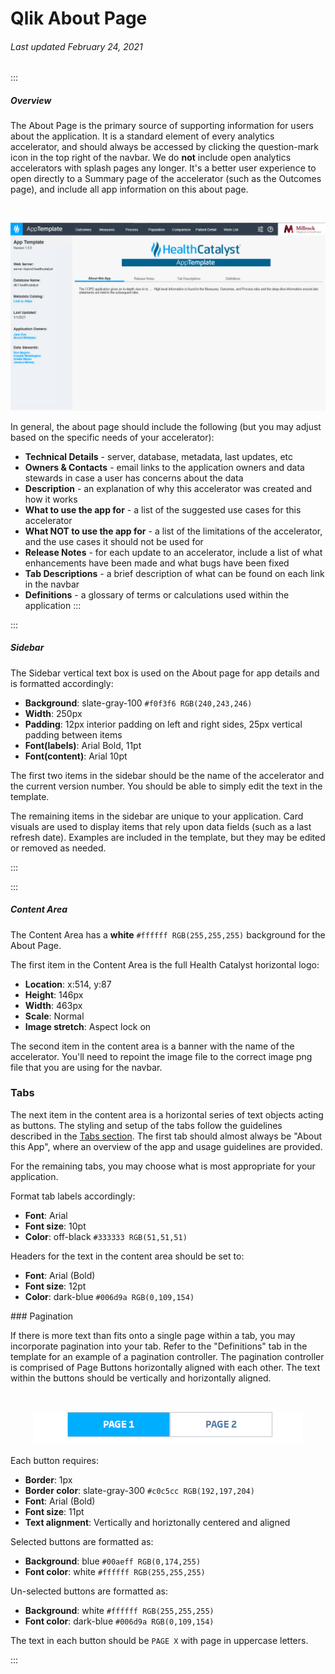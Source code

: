 # Qlik About Page

###### Last updated February 24, 2021

:::

##### Overview

The About Page is the primary source of supporting information for users about the application.
It is a standard element of every analytics accelerator, and should always be accessed by clicking the question-mark icon in the top right of the navbar.
We do **not** include open analytics accelerators with splash pages any longer.
It's a better user experience to open directly to a Summary page of the accelerator (such as the Outcomes page), and include all app information on this about page.

<div style="text-align:center"><br>

![About Page](./assets/analytics/qlik/qlik-about.png "About Page")

</div>

In general, the about page should include the following (but you may adjust based on the specific needs of your accelerator):

- **Technical Details** - server, database, metadata, last updates, etc
- **Owners & Contacts** - email links to the application owners and data stewards in case a user has concerns about the data
- **Description** - an explanation of why this accelerator was created and how it works
- **What to use the app for** - a list of the suggested use cases for this accelerator
- **What NOT to use the app for** - a list of the limitations of the accelerator, and the use cases it should not be used for
- **Release Notes** - for each update to an accelerator, include a list of what enhancements have been made and what bugs have been fixed
- **Tab Descriptions** - a brief description of what can be found on each link in the navbar
- **Definitions** - a glossary of terms or calculations used within the application
:::

:::

##### Sidebar

<article>

The Sidebar vertical text box is used on the About page for app details and is formatted accordingly:
- **Background**: slate-gray-100 `#f0f3f6 RGB(240,243,246)`
- **Width**: 250px
- **Padding**: 12px interior padding on left and right sides, 25px vertical padding between items
- **Font(labels)**: Arial Bold, 11pt
- **Font(content)**: Arial 10pt
</article>

The first two items in the sidebar should be the name of the accelerator and the current version number.
You should be able to simply edit the text in the template.

The remaining items in the sidebar are unique to your application. Card visuals are used to display items that rely upon data fields (such as a last refresh date). 
Examples are included in the template, but they may be edited or removed as needed.


:::

:::

##### Content Area

The Content Area has a **white** `#ffffff RGB(255,255,255)` background for the About Page.
<article>

The first item in the Content Area is the full Health Catalyst horizontal logo:
- **Location**: x:514, y:87
- **Height**: 146px
- **Width**: 463px
- **Scale**: Normal
- **Image stretch**: Aspect lock on
</article>

The second item in the content area is a banner with the name of the accelerator. You'll need to repoint the image file to the correct image png file that you are using for the navbar.

### Tabs

The next item in the content area is a horizontal series of text objects acting as buttons.
The styling and setup of the tabs follow the guidelines described in the [Tabs section](/analytics/qlik-tabs).
The first tab should almost always be "About this App", where an overview of the app and usage guidelines are provided.

For the remaining tabs, you may choose what is most appropriate for your application.
<article>
Format tab labels accordingly:

- **Font**: Arial
- **Font size**: 10pt
- **Color**: off-black `#333333 RGB(51,51,51)`

Headers for the text in the content area should be set to: 

- **Font**: Arial (Bold)
- **Font size**: 12pt
- **Color**: dark-blue `#006d9a RGB(0,109,154)`

</article>
### Pagination

If there is more text than fits onto a single page within a tab, you may incorporate pagination into your tab.
Refer to the "Definitions" tab in the template for an example of a pagination controller.
The pagination controller is comprised of Page Buttons horizontally aligned with each other. The text within the buttons should be vertically and horizontally aligned.

<div style="text-align:center"><br>

![Pagination Controller](./assets/analytics/tableau/pagination.png "Pagination Controller")

</div>
<article>

Each button requires:
- **Border**: 1px
- **Border color**: slate-gray-300 `#c0c5cc RGB(192,197,204)`
- **Font**: Arial (Bold)
- **Font size**: 11pt
- **Text alignment**: Vertically and horiztonally centered and aligned

Selected buttons are formatted as:

- **Background**: blue `#00aeff RGB(0,174,255)`
- **Font color**: white `#ffffff RGB(255,255,255)`

Un-selected buttons are formatted as:
- **Background**: white `#ffffff RGB(255,255,255)`
- **Font color**: dark-blue `#006d9a RGB(0,109,154)`

The text in each button should be `PAGE X` with page in uppercase letters.

:::